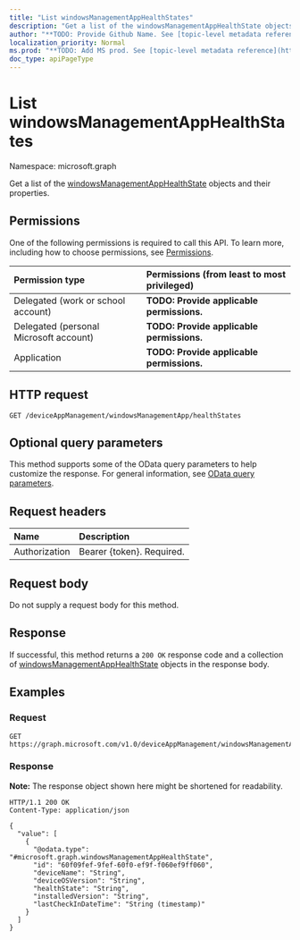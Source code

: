 ```yaml
---
title: "List windowsManagementAppHealthStates"
description: "Get a list of the windowsManagementAppHealthState objects and their properties."
author: "**TODO: Provide Github Name. See [topic-level metadata reference](https://msgo.azurewebsites.net/add/document/guidelines/metadata.html#topic-level-metadata)**"
localization_priority: Normal
ms.prod: "**TODO: Add MS prod. See [topic-level metadata reference](https://msgo.azurewebsites.net/add/document/guidelines/metadata.html#topic-level-metadata)**"
doc_type: apiPageType
---
```


# List windowsManagementAppHealthStates
Namespace: microsoft.graph



Get a list of the [windowsManagementAppHealthState](../resources/windowsmanagementapphealthstate.md) objects and their properties.

## Permissions
One of the following permissions is required to call this API. To learn more, including how to choose permissions, see [Permissions](/graph/permissions-reference).

|Permission type|Permissions (from least to most privileged)|
|:---|:---|
|Delegated (work or school account)|**TODO: Provide applicable permissions.**|
|Delegated (personal Microsoft account)|**TODO: Provide applicable permissions.**|
|Application|**TODO: Provide applicable permissions.**|

## HTTP request

<!-- {
  "blockType": "ignored"
}
-->
``` http
GET /deviceAppManagement/windowsManagementApp/healthStates
```

## Optional query parameters
This method supports some of the OData query parameters to help customize the response. For general information, see [OData query parameters](/graph/query-parameters).

## Request headers
|Name|Description|
|:---|:---|
|Authorization|Bearer {token}. Required.|

## Request body
Do not supply a request body for this method.

## Response

If successful, this method returns a `200 OK` response code and a collection of [windowsManagementAppHealthState](../resources/windowsmanagementapphealthstate.md) objects in the response body.

## Examples

### Request
<!-- {
  "blockType": "request",
  "name": "list_windowsmanagementapphealthstate"
}
-->
``` http
GET https://graph.microsoft.com/v1.0/deviceAppManagement/windowsManagementApp/healthStates
```


### Response
**Note:** The response object shown here might be shortened for readability.
<!-- {
  "blockType": "response",
  "truncated": true,
  "@odata.type": "Collection(microsoft.graph.windowsManagementAppHealthState)"
}
-->
``` http
HTTP/1.1 200 OK
Content-Type: application/json

{
  "value": [
    {
      "@odata.type": "#microsoft.graph.windowsManagementAppHealthState",
      "id": "60f09fef-9fef-60f0-ef9f-f060ef9ff060",
      "deviceName": "String",
      "deviceOSVersion": "String",
      "healthState": "String",
      "installedVersion": "String",
      "lastCheckInDateTime": "String (timestamp)"
    }
  ]
}
```

